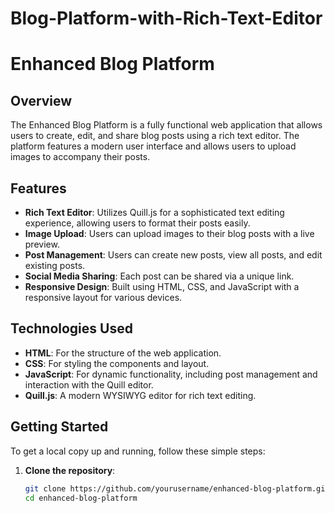 # Blog-Platform-with-Rich-Text-Editor

# Enhanced Blog Platform

## Overview
The Enhanced Blog Platform is a fully functional web application that allows users to create, edit, and share blog posts using a rich text editor. The platform features a modern user interface and allows users to upload images to accompany their posts.

## Features
- **Rich Text Editor**: Utilizes Quill.js for a sophisticated text editing experience, allowing users to format their posts easily.
- **Image Upload**: Users can upload images to their blog posts with a live preview.
- **Post Management**: Users can create new posts, view all posts, and edit existing posts.
- **Social Media Sharing**: Each post can be shared via a unique link.
- **Responsive Design**: Built using HTML, CSS, and JavaScript with a responsive layout for various devices.

## Technologies Used
- **HTML**: For the structure of the web application.
- **CSS**: For styling the components and layout.
- **JavaScript**: For dynamic functionality, including post management and interaction with the Quill editor.
- **Quill.js**: A modern WYSIWYG editor for rich text editing.

## Getting Started
To get a local copy up and running, follow these simple steps:

1. **Clone the repository**:
   ```bash
   git clone https://github.com/yourusername/enhanced-blog-platform.git
   cd enhanced-blog-platform
